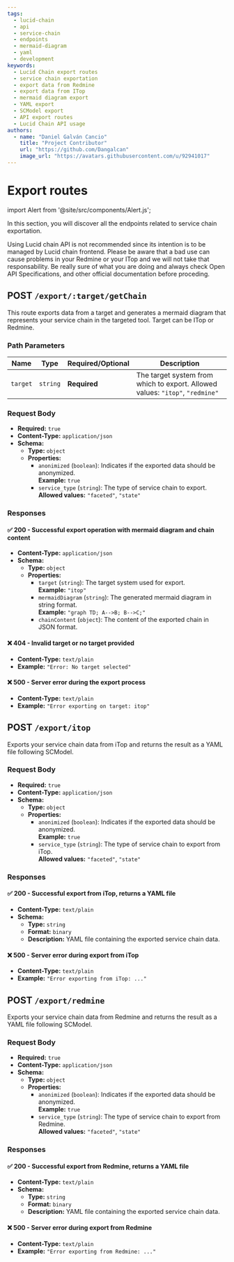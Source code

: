 ```yaml
---
tags:
  - lucid-chain
  - api
  - service-chain
  - endpoints
  - mermaid-diagram
  - yaml
  - development
keywords:
  - Lucid Chain export routes
  - service chain exportation
  - export data from Redmine
  - export data from ITop
  - mermaid diagram export
  - YAML export
  - SCModel export
  - API export routes
  - Lucid Chain API usage
authors: 
  - name: "Daniel Galván Cancio"
    title: "Project Contributor"
    url: "https://github.com/Dangalcan"
    image_url: "https://avatars.githubusercontent.com/u/92941017"
---
```


# Export routes

import Alert from '@site/src/components/Alert.js';

In this section, you will discover all the endpoints related to service chain exportation.

<Alert>
Using Lucid chain API is not recommended since its intention is to be managed by Lucid chain frontend. Please be aware that a bad use can cause problems in your Redmine or your ITop and we will not take that responsability. Be really sure of what you are doing and always check Open API Specifications, and other official documentation before proceding.  
</Alert>

## POST `/export/:target/getChain`

This route exports data from a target and generates a mermaid diagram that represents your service chain in the targeted tool. Target can be ITop or Redmine.

### Path Parameters

| Name   | Type   | Required/Optional | Description |
|--------|--------|----------|-------------|
| `target` | `string` | **Required** | The target system from which to export. Allowed values: `"itop"`, `"redmine"` |

### Request Body

- **Required:** `true`
- **Content-Type:** `application/json`
- **Schema:**
  - **Type:** `object`
  - **Properties:**
    - `anonimized` (`boolean`): Indicates if the exported data should be anonymized.  
      **Example:** `true`
    - `service_type` (`string`): The type of service chain to export.  
      **Allowed values:** `"faceted"`, `"state"`

### Responses

#### ✅ 200 - Successful export operation with mermaid diagram and chain content

- **Content-Type:** `application/json`
- **Schema:**
  - **Type:** `object`
  - **Properties:**
    - `target` (`string`): The target system used for export.  
      **Example:** `"itop"`
    - `mermaidDiagram` (`string`): The generated mermaid diagram in string format.  
      **Example:** `"graph TD; A-->B; B-->C;"`
    - `chainContent` (`object`): The content of the exported chain in JSON format.

#### ❌ 404 - Invalid target or no target provided

- **Content-Type:** `text/plain`
- **Example:**  `"Error: No target selected"`

#### ❌ 500 - Server error during the export process

- **Content-Type:** `text/plain`
- **Example:**  `"Error exporting on target: itop"`

## POST `/export/itop`

Exports your service chain data from iTop and returns the result as a YAML file following SCModel.

### Request Body

- **Required:** `true`
- **Content-Type:** `application/json`
- **Schema:**
  - **Type:** `object`
  - **Properties:**
    - `anonimized` (`boolean`): Indicates if the exported data should be anonymized.  
      **Example:** `true`
    - `service_type` (`string`): The type of service chain to export from iTop.  
      **Allowed values:** `"faceted"`, `"state"`

### Responses

#### ✅ 200 - Successful export from iTop, returns a YAML file

- **Content-Type:** `text/plain`
- **Schema:**
  - **Type:** `string`
  - **Format:** `binary`
  - **Description:** YAML file containing the exported service chain data.

#### ❌ 500 - Server error during export from iTop

- **Content-Type:** `text/plain`
- **Example:**  `"Error exporting from iTop: ..."`

## POST `/export/redmine`

Exports your service chain data from Redmine and returns the result as a YAML file following SCModel.

### Request Body

- **Required:** `true`
- **Content-Type:** `application/json`
- **Schema:**
  - **Type:** `object`
  - **Properties:**
    - `anonimized` (`boolean`): Indicates if the exported data should be anonymized.  
      **Example:** `true`
    - `service_type` (`string`): The type of service chain to export from Redmine.  
      **Allowed values:** `"faceted"`, `"state"`

### Responses

#### ✅ 200 - Successful export from Redmine, returns a YAML file

- **Content-Type:** `text/plain`
- **Schema:**
  - **Type:** `string`
  - **Format:** `binary`
  - **Description:** YAML file containing the exported service chain data.

#### ❌ 500 - Server error during export from Redmine

- **Content-Type:** `text/plain`
- **Example:**  `"Error exporting from Redmine: ..."`
